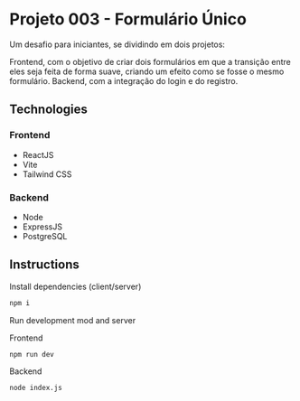 # Projeto 003 - Formulário Único
Um desafio para iniciantes, se dividindo em dois projetos:

Frontend, com o objetivo de criar dois formulários em que a transição entre eles seja feita de forma suave, criando um efeito como se fosse o mesmo formulário.
Backend, com a integração do login e do registro.

## Technologies

### Frontend
-   ReactJS
-   Vite
-   Tailwind CSS

### Backend
-   Node
-   ExpressJS
-   PostgreSQL

## Instructions

Install dependencies (client/server)

```bash
npm i
```

Run development mod and server

Frontend
```bash
npm run dev
```

Backend
```bash
node index.js
```
